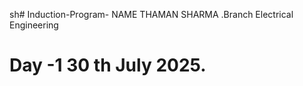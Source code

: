 sh# Induction-Program-
NAME THAMAN SHARMA .Branch Electrical Engineering 
# Day -1 30 th July 2025.
